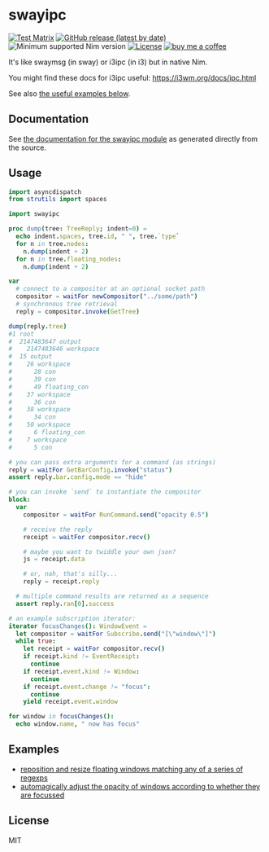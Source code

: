# swayipc

[![Test Matrix](https://github.com/disruptek/swayipc/workflows/CI/badge.svg)](https://github.com/disruptek/swayipc/actions?query=workflow%3ACI)
[![GitHub release (latest by date)](https://img.shields.io/github/v/release/disruptek/swayipc?style=flat)](https://github.com/disruptek/swayipc/releases/latest)
![Minimum supported Nim version](https://img.shields.io/badge/nim-1.0.8%2B-informational?style=flat&logo=nim)
[![License](https://img.shields.io/github/license/disruptek/swayipc?style=flat)](#license)
[![buy me a coffee](https://img.shields.io/badge/donate-buy%20me%20a%20coffee-orange.svg)](https://www.buymeacoffee.com/disruptek)

It's like swaymsg (in sway) or i3ipc (in i3) but in native Nim.

You might find these docs for i3ipc useful: https://i3wm.org/docs/ipc.html

See also [the useful examples below](#examples).

## Documentation
See [the documentation for the swayipc module](https://disruptek.github.io/swayipc/swayipc.html) as generated directly from the source.

## Usage
```nim
import asyncdispatch
from strutils import spaces

import swayipc

proc dump(tree: TreeReply; indent=0) =
  echo indent.spaces, tree.id, " ", tree.`type`
  for n in tree.nodes:
    n.dump(indent + 2)
  for n in tree.floating_nodes:
    n.dump(indent + 2)

var
  # connect to a compositor at an optional socket path
  compositor = waitFor newCompositor("../some/path")
  # synchronous tree retrieval
  reply = compositor.invoke(GetTree)

dump(reply.tree)
#1 root
#  2147483647 output
#    2147483646 workspace
#  15 output
#    26 workspace
#      28 con
#      39 con
#      49 floating_con
#    37 workspace
#      36 con
#    38 workspace
#      34 con
#    50 workspace
#      6 floating_con
#    7 workspace
#      5 con

# you can pass extra arguments for a command (as strings)
reply = waitFor GetBarConfig.invoke("status")
assert reply.bar.config.mode == "hide"

# you can invoke `send` to instantiate the compositor
block:
  var
    compositor = waitFor RunCommand.send("opacity 0.5")

    # receive the reply
    receipt = waitFor compositor.recv()

    # maybe you want to twiddle your own json?
    js = receipt.data

    # or, nah, that's silly...
    reply = receipt.reply

  # multiple command results are returned as a sequence
  assert reply.ran[0].success

# an example subscription iterator:
iterator focusChanges(): WindowEvent =
  let compositor = waitFor Subscribe.send("[\"window\"]")
  while true:
    let receipt = waitFor compositor.recv()
    if receipt.kind != EventReceipt:
      continue
    if receipt.event.kind != Window:
      continue
    if receipt.event.change != "focus":
      continue
    yield receipt.event.window

for window in focusChanges():
  echo window.name, " now has focus"
```

## Examples
- [reposition and resize floating windows matching any of a series of regexps](https://github.com/disruptek/xs/blob/master/geometry.nim)
- [automagically adjust the opacity of windows according to whether they are focussed](https://github.com/disruptek/xs/blob/master/autoopacity.nim)

## License
MIT
